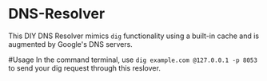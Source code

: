 # DNS-Resolver
This DIY DNS Resolver mimics ```dig``` functionality using a built-in cache and is augmented by Google's DNS servers.

#Usage
In the command terminal, use ```dig example.com @127.0.0.1 -p 8053``` to send your dig request through this reslover.

